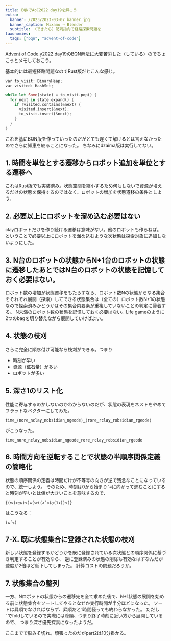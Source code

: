 ```yaml
---
title: BQNでAoC2022 day19を解こう
extra:
  banner: /2023/2023-03-07_banner.jpg
  banner_caption: Mixamo → Blender 
  subtitle: （できたら）配列指向で経路探索問題を
taxonomies:
  tags: ["bqn", "advent-of-code"]
---
```

[Advent of Code y2022 day19](https://adventofcode.com/2022/day/19)の[BQN](https://github.com/mlochbaum/BQN)解法に大変苦労した（している）のでちょこっとメモしておこう。

基本的には最短経路問題なのでRust版だとこんな感じ。
```rust
var to_visit: BinaryHeap;
var visited: HashSet;

while let Some(state) = to_visit.pop() {
  for next in state.expand() {
    if !visited.contains(&next) {
      visited.insert(&next);
      to_visit.insert(&next);
    }
  }
}
```
これを基にBQN版を作っていったのだがとても遅くて解けるとは言えなかったのでさらに知恵を絞ることになった。
ちなみにdzaima版は実行してない。

## 1. 時間を単位とする遷移からロボット追加を単位とする遷移へ
これはRust版でも実装済み。状態空間を縮小するため何もしないで資源が増えるだけの状態を保持するのではなく、ロボットの増加を状態遷移の条件としよう。


## 2. 必要以上にロボットを溜め込む必要はない
clayロボットだけを作り続ける遷移は意味がない。他のロボットも作らねば。
ということで必要以上にロボットを溜め込むような次状態は探索対象に追加しないようにした。

## 3. N台のロボットの状態からN+1台のロボットの状態に遷移したあとではN台のロボットの状態を記憶しておく必要はない。
ロボット数の増加が状態遷移をもたらすなら、ロボット数Nの状態からなる集合をそれぞれ展開（探索）してできる状態集合は（全ての）ロボット数N+1の状態なので探索済みかどうかはその集合内要素が重複していないことの判定に帰着する。
N未満のロボット数の状態を記憶しておく必要はない。Life gameのように2つのbagを切り替えながら展開していけばよい。

## 4. 状態の枝刈
さらに完全に順序付け可能なら枝刈ができる。つまり
- 時刻が早い
- 資源（鉱石量）が多い
- ロボットが多い

## 5. 深さ1のリスト化
性能に寄与するのかしないのかわからないのだが、状態の表現をネストをやめてフラットなベクターにしてみた。

```apl
time‿⟨nore‿nclay‿nobsidian‿ngeode⟩‿⟨rore‿rclay‿robsidian‿rgeode⟩
```
がこうなった。
```apl
time‿nore‿nclay‿nobsidian‿ngeode‿rore‿rclay‿robsidian‿rgeode
```

## 6. 時間方向を逆転することで状態の半順序関係定義の簡略化

状態の順序関係の定義は時間だけが不等号の向きが逆で残念なことになっているので、統一しよう。
そのため、時刻は0から始まり`¯∞`に向かって進むことにすると時刻が早いとは値が大きいことを意味するので、
```apl
{(𝕨(>○⊑)𝕩)∧(𝕨((∧´<)○(1↓))𝕩)}
```

はこうなる：

```apl
(∧´<)
```

## 7-X. 既に状態集合に登録された状態の枝刈

新しい状態を登録するかどうかを既に登録されている次状態との順序関係に基づき判定することが有効なら、
逆に登録済みの状態の削除も有効なはずなんだが速度が2倍ほど低下してしまった。
計算コストの問題だろうか。

## 7. 状態集合の整列

一方、Nロボットの状態からの遷移先を全て求めた後で、N+1状態の展開を始める前に状態集合をソートしてやるとなぜか実行時間が半分ほどになった。
ソートは昇順でなければならず、昇順だと1時間経っても終わらなかった。
ただし`´`でfoldしているので実際には降順、つまり終了時刻に近い方から展開しているので、
つまり深さ優先探索になったようだ。

ここまでで脳みそ切れ。頑張ったのだがpart2は10分掛かる。
